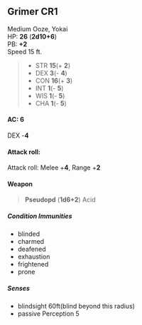## Grimer CR1
Medium Ooze, Yokai  
HP: **26**  (**2d10+6**)  
PB: **+2**  
Speed 15 ft.  
>* STR **15**(+ **2**)
>* DEX **3**(- **4**)
>* CON **16**(+ **3**)
>* INT **1**(- **5**)
>* WIS **1**(- **5**) 
>* CHA **1**(- **5**)
  
#### AC: 6

DEX -**4**

#### Attack roll:
 
Attack roll: Melee +**4**, Range +**2**

#### Weapon
 
 >**Pseudopd** (**1d6+2**) Acid

##### Condition Immunities

* blinded
* charmed
* deafened
* exhaustion
* frightened
* prone

##### Senses

* blindsight 60ft(blind beyond this radius)
* passive Perception 5
